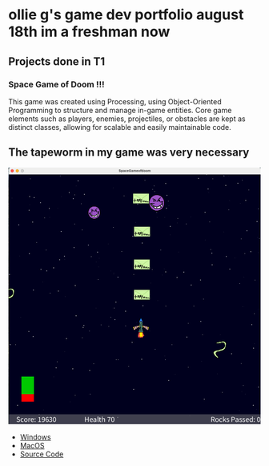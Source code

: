 # ollie g's game dev portfolio august 18th im a freshman now

## Projects done in T1

### Space Game of Doom !!!

This game was created using Processing, using Object-Oriented Programming to structure and manage in-game entities. Core game elements such as players, enemies, projectiles, or obstacles are kept as distinct classes, allowing for scalable and easily maintainable code.
## The tapeworm in my game was very necessary
![Running Game](https://github.com/pwspew/portfolio2/blob/main/images/spacelook.png?raw=true)

* [Windows](https://github.com/pwspew/portfolio2/blob/main/src/SpaceGameofDoom/windows-amd64.zip)
* [MacOS](https://github.com/pwspew/portfolio2/blob/main/src/SpaceGameofDoom/macos-aarch64.zip)
* [Source Code]()
